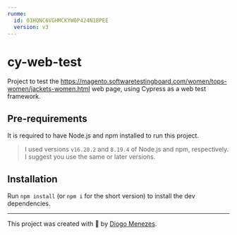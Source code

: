 ```yaml
---
runme:
  id: 01HQNC6VGHMCKYW0P424N1BPEE
  version: v3
---
```


# cy-web-test

Project to test the https://magento.softwaretestingboard.com/women/tops-women/jackets-women.html web page, using Cypress as a web test framework.

## Pre-requirements

It is required to have Node.js and npm installed to run this project.

> I used versions `v16.20.2` and `8.19.4` of Node.js and npm, respectively. I suggest you use the same or later versions.

## Installation

Run `npm install` (or `npm i` for the short version) to install the dev dependencies.

___

This project was created with 💚 by [Diogo Menezes](https://github.com/menezesds).